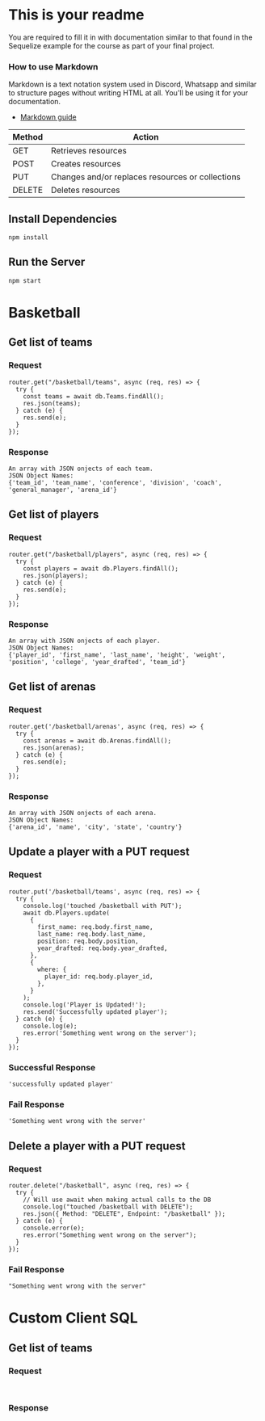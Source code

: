 # This is your readme
You are required to fill it in with documentation similar to that found in the Sequelize example for the course as part of your final project.

### How to use Markdown
Markdown is a text notation system used in Discord, Whatsapp and similar to structure pages without writing HTML at all. You'll be using it for your documentation.
* [Markdown guide](https://www.markdownguide.org/cheat-sheet/)

| Method | Action |
| ----------- | ----------- |
| GET | Retrieves resources |
| POST | Creates resources |
| PUT | Changes and/or replaces resources or collections |
| DELETE | Deletes resources |

## Install Dependencies
```
npm install
```

## Run the Server
```
npm start
```

# Basketball
## Get list of teams
### Request
```
router.get("/basketball/teams", async (req, res) => {
  try {
    const teams = await db.Teams.findAll();
    res.json(teams);
  } catch (e) {
    res.send(e);
  }
});
```
### Response
```
An array with JSON onjects of each team.
JSON Object Names:
{'team_id', 'team_name', 'conference', 'division', 'coach', 'general_manager', 'arena_id'}
```
## Get list of players
### Request
```
router.get("/basketball/players", async (req, res) => {
  try {
    const players = await db.Players.findAll();
    res.json(players);
  } catch (e) {
    res.send(e);
  }
});
```
### Response
```
An array with JSON onjects of each player.
JSON Object Names:
{'player_id', 'first_name', 'last_name', 'height', 'weight', 'position', 'college', 'year_drafted', 'team_id'}
```
## Get list of arenas
### Request
```
router.get('/basketball/arenas', async (req, res) => {
  try {
    const arenas = await db.Arenas.findAll();
    res.json(arenas);
  } catch (e) {
    res.send(e);
  }
});
```
### Response
```
An array with JSON onjects of each arena.
JSON Object Names:
{'arena_id', 'name', 'city', 'state', 'country'}
```
## Update a player with a PUT request
### Request
```
router.put('/basketball/teams', async (req, res) => {
  try {
    console.log('touched /basketball with PUT');
    await db.Players.update(
      {
        first_name: req.body.first_name,
        last_name: req.body.last_name,
        position: req.body.position,
        year_drafted: req.body.year_drafted,
      },
      {
        where: {
          player_id: req.body.player_id,
        },
      }
    );
    console.log('Player is Updated!');
    res.send('Successfully updated player');
  } catch (e) {
    console.log(e);
    res.error('Something went wrong on the server');
  }
});
```
### Successful Response
```
'successfully updated player'
```
### Fail Response
```
'Something went wrong with the server'
```
## Delete a player with a PUT request
### Request
```
router.delete("/basketball", async (req, res) => {
  try {
    // Will use await when making actual calls to the DB
    console.log("touched /basketball with DELETE");
    res.json({ Method: "DELETE", Endpoint: "/basketball" });
  } catch (e) {
    console.error(e);
    res.error("Something went wrong on the server");
  }
});
```
### Fail Response
```
"Something went wrong with the server"
```

# Custom Client SQL
## Get list of teams
### Request
```

```
```

```
### Response
```

```
